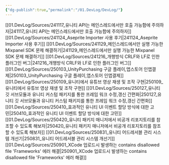 ```yaml
---
{"dg-publish":true,"permalink":"/01.DevLog/DevLog/"}
---
```


[[01.DevLog/Sources/241117_유니티 API는 메인스레드에서만 호출 가능함에 주의하자\|241117_유니티 API는 메인스레드에서만 호출 가능함에 주의하자]]
[[01.DevLog/Sources/241124_Aseprite Importer 사용 후기\|241124_Aseprite Importer 사용 후기]]
[[01.DevLog/Sources/241129_메인스레드에서만 실행 가능한 Mixpanel SDK 문제 해결하기\|241129_메인스레드에서만 실행 가능한 Mixpanel SDK 문제 해결하기]]
[[01.DevLog/Sources/241216_개행방식 CRLF와 LF로 인한 플러그인 버그\|241216_개행방식 CRLF와 LF로 인한 플러그인 버그]]
[[01.DevLog/Sources/250103_UnityPurchasing 구글 플레이,앱스토어 인앱결제\|250103_UnityPurchasing 구글 플레이,앱스토어 인앱결제]]
[[01.DevLog/Sources/250109_유니티에서 유튜브 영상 재생 및 조작 구현\|250109_유니티에서 유튜브 영상 재생 및 조작 구현]]
[[01.DevLog/Sources/250127_유니티 깃 서브모듈과 유니티 커스텀 패키지를 통한 프레임 워크 수정,갱신 간편화\|250127_유니티 깃 서브모듈과 유니티 커스텀 패키지를 통한 프레임 워크 수정,갱신 간편화]]
[[01.DevLog/Sources/250410_효과적인 유니티 UI 이벤트 할당 방식에 대한 고민\|250410_효과적인 유니티 UI 이벤트 할당 방식에 대한 고민]]
[[01.DevLog/Sources/250420_유니티 패키지 매니저에서 비공개 리포지토리를 참조할 수 있도록 해보자\|250420_유니티 패키지 매니저에서 비공개 리포지토리를 참조할 수 있도록 해보자]]
[[01.DevLog/Sources/250831_유니티 어드레서블 관리 시스템 개선기\|250831_유니티 어드레서블 관리 시스템 개선기]]
[[01.DevLog/Sources/250901_XCode 업로드시 발생하는 contains disallowed file 'Frameworks' 에러 해결\|250901_XCode 업로드시 발생하는 contains disallowed file 'Frameworks' 에러 해결]]